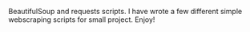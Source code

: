 BeautifulSoup and requests scripts. I have wrote a few different simple webscraping scripts for small project. Enjoy!
